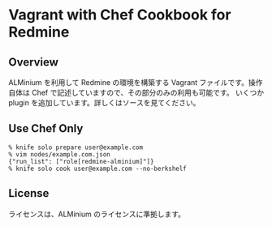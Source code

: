 Vagrant with Chef Cookbook for Redmine
======================================

Overview
--------

ALMinium を利用して Redmine の環境を構築する Vagrant ファイルです。操作自体は Chef で記述していますので、その部分のみの利用も可能です。
いくつか plugin を追加しています。詳しくはソースを見てください。

Use Chef Only
-------------

```
% knife solo prepare user@example.com
% vim nodes/example.com.json
{"run_list": ["role[redmine-alminium]"]}
% knife solo cook user@example.com --no-berkshelf
```


License
-------

ライセンスは、ALMinium のライセンスに準拠します。


